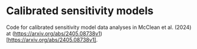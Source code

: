 # Calibrated sensitivity models
Code for calibrated sensitivity model data analyses in McClean et al. (2024) at (https://arxiv.org/abs/2405.08738v1)[https://arxiv.org/abs/2405.08738v1].
